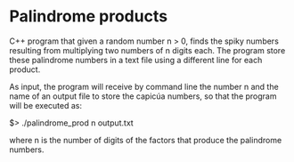# Palindrome products
C++ program that given a random number  n > 0,  finds the spiky numbers resulting from multiplying two numbers of n digits each. The program store these palindrome numbers in a text file using a different line for each product.

As input, the program will receive by command line the number n and the name of an output file to store the capicúa numbers, so that the program will be executed as:

$> ./palindrome_prod n output.txt

where n is the number of digits of the factors that produce the palindrome numbers.
